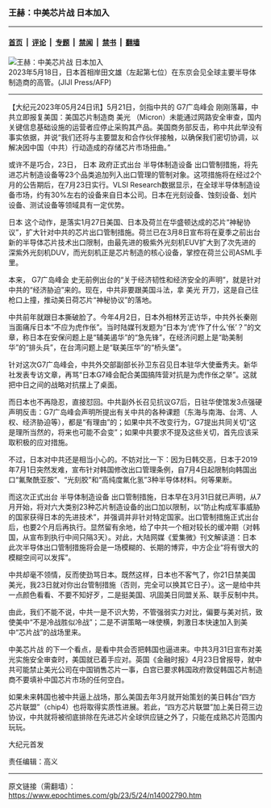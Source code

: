 ### 王赫：中美芯片战 日本加入

---

#### [首页](../../../..?n14002790) &nbsp;|&nbsp; [评论](../../../../../epoch-comment?n14002790) &nbsp;|&nbsp; [专题](../../../../../epoch-special?n14002790) &nbsp;|&nbsp; [禁闻](../../../../../epoch-news?n14002790) &nbsp;|&nbsp; [禁书](../../../../../books?n14002790) &nbsp;|&nbsp; [翻墙](https://github.com/gfw-breaker/nogfw/blob/master/README.md?n14002790)


<div><img alt="王赫：中美芯片战 日本加入" class="attachment-djy_600_400 size-djy_600_400 wp-post-image" src="https://i.epochtimes.com/assets/uploads/2023/05/id13999823-GettyImages-1255649833-600x400.jpg"/>
<div class="caption">
 2023年5月18日，日本首相岸田文雄（左起第七位）在东京会见全球主要半导体制造商的高管。(JIJI Press/AFP)
</div></div><hr/><div class="post_content" id="artbody" itemprop="articleBody">
 <!-- article content begin -->
 <p>
  【大纪元2023年05月24日讯】5月21日，剑指中共的
  <ok href="https://www.epochtimes.com/gb/tag/g7%E5%B9%BF%E5%B2%9B%E5%B3%B0%E4%BC%9A.html">
   G7广岛峰会
  </ok>
  刚刚落幕，中共立即报复美国：美国芯片制造商
  <ok href="https://www.epochtimes.com/gb/tag/%E7%BE%8E%E5%85%89.html">
   美光
  </ok>
  （Micron）未能通过网路安全审查，国内关键信息基础设施的运营者应停止采购其产品。美国商务部反击，称中共此举没有事实依据，并说“我们还将与主要盟友和合作伙伴接触，以确保我们密切协调，以解决因中国（中共）行动造成的存储芯片市场扭曲。”
 </p>
 <p>
  或许不是巧合，23日，
  <ok href="https://www.epochtimes.com/gb/tag/%E6%97%A5%E6%9C%AC.html">
   日本
  </ok>
  政府正式出台
  <ok href="https://www.epochtimes.com/gb/tag/%E5%8D%8A%E5%AF%BC%E4%BD%93%E5%88%B6%E9%80%A0%E8%AE%BE%E5%A4%87.html">
   半导体制造设备
  </ok>
  出口管制措施，将先进芯片制造设备等23个品类追加列入出口管理的管制对象。这项措施将在经过2个月的公告期后，在7月23日实行。VLSI Research数据显示，在全球半导体制造设备市场，约有30%左右的设备来自日本公司。日本在光刻设备、蚀刻设备、划片设备、测试设备等领域具有一定优势。
 </p>
 <p>
  <ok href="https://www.epochtimes.com/gb/tag/%E6%97%A5%E6%9C%AC.html">
   日本
  </ok>
  这个动作，是落实1月27日美国、日本及荷兰在华盛顿达成的芯片“神秘协议”，扩大针对中共的芯片出口管制措施。荷兰已在3月8日宣布将在夏季之前出台新的半导体芯片技术出口限制，由最先进的极紫外光刻机EUV扩大到了次先进的深紫外光刻机DUV，而光刻机正是芯片制造的核心设备，掌控在荷兰公司ASML手里。
 </p>
 <p>
  本来，
  <ok href="https://www.epochtimes.com/gb/tag/g7%E5%B9%BF%E5%B2%9B%E5%B3%B0%E4%BC%9A.html">
   G7广岛峰会
  </ok>
  史无前例出台的“关于经济韧性和经济安全的声明”，就是针对中共的“经济胁迫”来的。现在，中共非要跟美国斗法，拿
  <ok href="https://www.epochtimes.com/gb/tag/%E7%BE%8E%E5%85%89.html">
   美光
  </ok>
  开刀，这是自己往枪口上撞，推动美日荷芯片“神秘协议”的落地。
 </p>
 <p>
  中共前年就跟日本撕破脸了。今年4月2日，日本外相林芳正访华，中共外长秦刚当面痛斥日本“不应为虎作伥”。当时陆媒刊发题为“日本为‘虎’作了什么‘伥’？”的文章，称日本在安保问题上是“辅美遏华”的“急先锋”，在经济问题上是“助美制华”的“排头兵”，在台湾问题上是“联美压华”的“桥头堡”。
 </p>
 <p>
  针对这次G7广岛峰会，中共外交部副部长孙卫东召见日本驻华大使垂秀夫。新华社发表专访文章，再骂“日本G7峰会配合美国搞阵营对抗是为虎作伥之举”。这就把中日之间的战略对抗摆上了桌面。
 </p>
 <p>
  而日本也不再隐忍，直接怼回。中共副外长召见抗议G7后，日驻华使馆发3点强硬声明反击：G7广岛峰会声明所提出有关中共的各种课题（东海与南海、台湾、人权、经济胁迫等），都是“有理由”的；如果中共不改变行为，G7提出共同关切“这是理所当然的，将来也可能不会变”；如果中共要求不提及这些关切，首先应该采取积极的应对措施。
 </p>
 <p>
  不过，日本对中共还是相当小心的。不妨对比一下：因为日韩交恶，日本于2019年7月1日突然发难，宣布针对韩国修改出口管理条例，自7月4日起限制向韩国出口“氟聚酰亚胺”、“光刻胶”和“高纯度氟化氢”3种半导体材料。何等果断。
 </p>
 <p>
  而这次正式出台
  <ok href="https://www.epochtimes.com/gb/tag/%E5%8D%8A%E5%AF%BC%E4%BD%93%E5%88%B6%E9%80%A0%E8%AE%BE%E5%A4%87.html">
   半导体制造设备
  </ok>
  出口管制措施，日本早在3月31日就已声明，从7月开始，将对六大类别23种芯片制造设备的出口加以限制，以“防止构成军事威胁的国家获得日本的先进技术”，并强调并非针对特定国家。出口管制措施正式出台后，也要2个月后再执行。显然留有余地，给了中共一个相对较长的缓冲期（对韩国，从宣布到执行中间只隔3天）。对此，大陆网媒《爱集微》刊文解读道：日本此次半导体出口管制措施将会是一场模糊的、长期的博弈，中方企业“将有很大的模糊空间可以发挥”。
 </p>
 <p>
  中共却毫不领情，反而使劲骂日本。既然这样，日本也不客气了，你21日禁美国美光，我23日就对你出台管制措施（否则，完全可以换其它日子）。这一是给中共一点颜色看看、不要不知好歹，二是挺美国、巩固美日同盟关系、联手反制中共。
 </p>
 <p>
  由此，我们不能不说，中共一是不识大势，不管强弱实力对比，偏要与美对抗，致使美中“不是冷战胜似冷战”；二是不讲策略一味使横，刺激日本快速加入到美中“芯片战”的战场里来。
 </p>
 <p>
  <ok href="https://www.epochtimes.com/gb/tag/%E4%B8%AD%E7%BE%8E%E8%8A%AF%E7%89%87%E6%88%98.html">
   中美芯片战
  </ok>
  的下一个看点，是看中共会否把韩国也逼进来。中共3月31日宣布对美光实施安全审查时，美国就已着手应对。英国《金融时报》4月23日曾报导，就中共可能禁止美光公司在中国销售芯片一事，白宫已要求韩国政府敦促韩国芯片制造商不要填补中国芯片市场的任何空白。
 </p>
 <p>
  如果未来韩国也被中共逼上战场，那么美国去年3月就开始策划的美日韩台“四方芯片联盟”（chip4）也将取得实质性进展。若此，“四方芯片联盟”加上美日荷三边协议，中共就将被彻底排除在先进芯片全球供应链之外了，只能在成熟芯片范围内玩玩。
 </p>
 <p>
  大纪元首发
 </p>
 <p>
  责任编辑：高义
 </p>
 <!-- article content end -->
 <div id="below_article_ad">
 </div>
</div>


---

原文链接（需翻墙）：https://www.epochtimes.com/gb/23/5/24/n14002790.htm